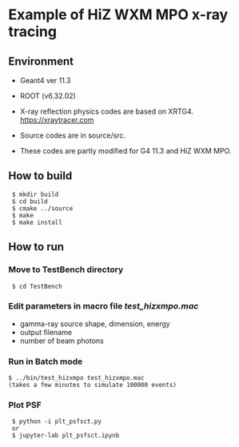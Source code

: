 # Example of HiZ WXM MPO x-ray tracing

##  Environment
- Geant4 ver 11.3
- ROOT (v6.32.02)

-  X-ray reflection physics codes are based on XRTG4.
 https://xraytracer.com
- Source codes are in source/src.
- These codes are partly modified for G4 11.3 and HiZ WXM MPO.

## How to build
```
 $ mkdir build
 $ cd build
 $ cmake ../source
 $ make
 $ make install
```

## How to run
### Move to TestBench directory
```
 $ cd TestBench
```
### Edit parameters in macro file *test_hizxmpo.mac* 
 - gamma-ray source shape, dimension, energy
 - output filename
 - number of beam photons

### Run in Batch mode
 ```
 $ ../bin/test_hizxmpo test_hizxmpo.mac
 (takes a few minutes to simulate 100000 events)
```

### Plot PSF
```
 $ python -i plt_psfsct.py
 or
 $ jupyter-lab plt_psfsct.ipynb
  
```

